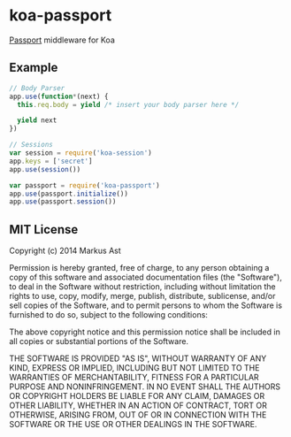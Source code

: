 # koa-passport

[Passport](https://github.com/jaredhanson/passport) middleware for Koa

## Example

```js
// Body Parser
app.use(function*(next) {
  this.req.body = yield /* insert your body parser here */

  yield next
})

// Sessions
var session = require('koa-session')
app.keys = ['secret']
app.use(session())

var passport = require('koa-passport')
app.use(passport.initialize())
app.use(passport.session())
```

## MIT License

Copyright (c) 2014 Markus Ast

Permission is hereby granted, free of charge, to any person obtaining a copy of
this software and associated documentation files (the "Software"), to deal in
the Software without restriction, including without limitation the rights to
use, copy, modify, merge, publish, distribute, sublicense, and/or sell copies of
the Software, and to permit persons to whom the Software is furnished to do so,
subject to the following conditions:

The above copyright notice and this permission notice shall be included in all
copies or substantial portions of the Software.

THE SOFTWARE IS PROVIDED "AS IS", WITHOUT WARRANTY OF ANY KIND, EXPRESS OR
IMPLIED, INCLUDING BUT NOT LIMITED TO THE WARRANTIES OF MERCHANTABILITY, FITNESS
FOR A PARTICULAR PURPOSE AND NONINFRINGEMENT. IN NO EVENT SHALL THE AUTHORS OR
COPYRIGHT HOLDERS BE LIABLE FOR ANY CLAIM, DAMAGES OR OTHER LIABILITY, WHETHER
IN AN ACTION OF CONTRACT, TORT OR OTHERWISE, ARISING FROM, OUT OF OR IN
CONNECTION WITH THE SOFTWARE OR THE USE OR OTHER DEALINGS IN THE SOFTWARE.